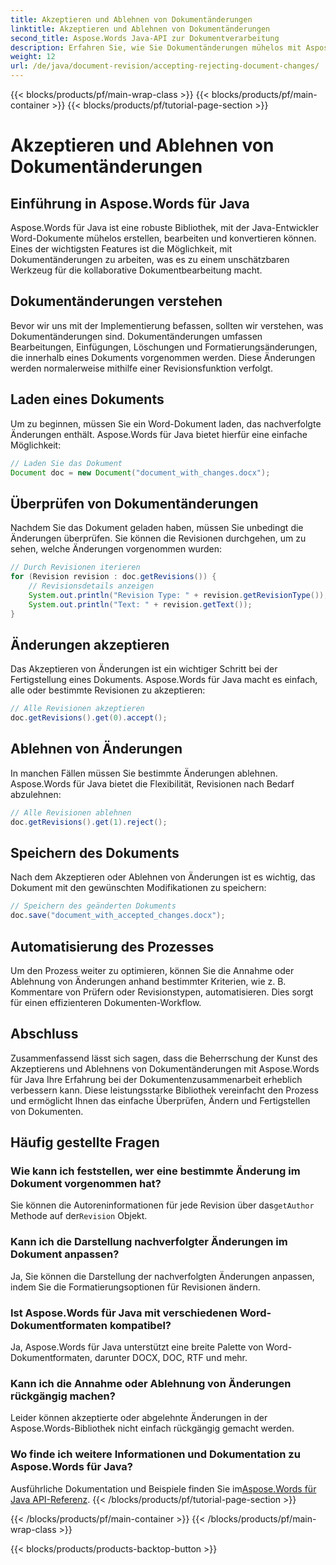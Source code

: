 ```yaml
---
title: Akzeptieren und Ablehnen von Dokumentänderungen
linktitle: Akzeptieren und Ablehnen von Dokumentänderungen
second_title: Aspose.Words Java-API zur Dokumentverarbeitung
description: Erfahren Sie, wie Sie Dokumentänderungen mühelos mit Aspose.Words für Java verwalten. Akzeptieren und lehnen Sie Revisionen nahtlos ab.
weight: 12
url: /de/java/document-revision/accepting-rejecting-document-changes/
---
```


{{< blocks/products/pf/main-wrap-class >}}
{{< blocks/products/pf/main-container >}}
{{< blocks/products/pf/tutorial-page-section >}}

# Akzeptieren und Ablehnen von Dokumentänderungen


## Einführung in Aspose.Words für Java

Aspose.Words für Java ist eine robuste Bibliothek, mit der Java-Entwickler Word-Dokumente mühelos erstellen, bearbeiten und konvertieren können. Eines der wichtigsten Features ist die Möglichkeit, mit Dokumentänderungen zu arbeiten, was es zu einem unschätzbaren Werkzeug für die kollaborative Dokumentbearbeitung macht.

## Dokumentänderungen verstehen

Bevor wir uns mit der Implementierung befassen, sollten wir verstehen, was Dokumentänderungen sind. Dokumentänderungen umfassen Bearbeitungen, Einfügungen, Löschungen und Formatierungsänderungen, die innerhalb eines Dokuments vorgenommen werden. Diese Änderungen werden normalerweise mithilfe einer Revisionsfunktion verfolgt.

## Laden eines Dokuments

Um zu beginnen, müssen Sie ein Word-Dokument laden, das nachverfolgte Änderungen enthält. Aspose.Words für Java bietet hierfür eine einfache Möglichkeit:

```java
// Laden Sie das Dokument
Document doc = new Document("document_with_changes.docx");
```

## Überprüfen von Dokumentänderungen

Nachdem Sie das Dokument geladen haben, müssen Sie unbedingt die Änderungen überprüfen. Sie können die Revisionen durchgehen, um zu sehen, welche Änderungen vorgenommen wurden:

```java
// Durch Revisionen iterieren
for (Revision revision : doc.getRevisions()) {
    // Revisionsdetails anzeigen
    System.out.println("Revision Type: " + revision.getRevisionType());
    System.out.println("Text: " + revision.getText());
}
```

## Änderungen akzeptieren

Das Akzeptieren von Änderungen ist ein wichtiger Schritt bei der Fertigstellung eines Dokuments. Aspose.Words für Java macht es einfach, alle oder bestimmte Revisionen zu akzeptieren:

```java
// Alle Revisionen akzeptieren
doc.getRevisions().get(0).accept();
```

## Ablehnen von Änderungen

In manchen Fällen müssen Sie bestimmte Änderungen ablehnen. Aspose.Words für Java bietet die Flexibilität, Revisionen nach Bedarf abzulehnen:

```java
// Alle Revisionen ablehnen
doc.getRevisions().get(1).reject();
```

## Speichern des Dokuments

Nach dem Akzeptieren oder Ablehnen von Änderungen ist es wichtig, das Dokument mit den gewünschten Modifikationen zu speichern:

```java
// Speichern des geänderten Dokuments
doc.save("document_with_accepted_changes.docx");
```

## Automatisierung des Prozesses

Um den Prozess weiter zu optimieren, können Sie die Annahme oder Ablehnung von Änderungen anhand bestimmter Kriterien, wie z. B. Kommentare von Prüfern oder Revisionstypen, automatisieren. Dies sorgt für einen effizienteren Dokumenten-Workflow.

## Abschluss

Zusammenfassend lässt sich sagen, dass die Beherrschung der Kunst des Akzeptierens und Ablehnens von Dokumentänderungen mit Aspose.Words für Java Ihre Erfahrung bei der Dokumentenzusammenarbeit erheblich verbessern kann. Diese leistungsstarke Bibliothek vereinfacht den Prozess und ermöglicht Ihnen das einfache Überprüfen, Ändern und Fertigstellen von Dokumenten.

## Häufig gestellte Fragen

### Wie kann ich feststellen, wer eine bestimmte Änderung im Dokument vorgenommen hat?

 Sie können die Autoreninformationen für jede Revision über das`getAuthor` Methode auf der`Revision` Objekt.

### Kann ich die Darstellung nachverfolgter Änderungen im Dokument anpassen?

Ja, Sie können die Darstellung der nachverfolgten Änderungen anpassen, indem Sie die Formatierungsoptionen für Revisionen ändern.

### Ist Aspose.Words für Java mit verschiedenen Word-Dokumentformaten kompatibel?

Ja, Aspose.Words für Java unterstützt eine breite Palette von Word-Dokumentformaten, darunter DOCX, DOC, RTF und mehr.

### Kann ich die Annahme oder Ablehnung von Änderungen rückgängig machen?

Leider können akzeptierte oder abgelehnte Änderungen in der Aspose.Words-Bibliothek nicht einfach rückgängig gemacht werden.

### Wo finde ich weitere Informationen und Dokumentation zu Aspose.Words für Java?

 Ausführliche Dokumentation und Beispiele finden Sie im[Aspose.Words für Java API-Referenz](https://reference.aspose.com/words/java/).
{{< /blocks/products/pf/tutorial-page-section >}}

{{< /blocks/products/pf/main-container >}}
{{< /blocks/products/pf/main-wrap-class >}}

{{< blocks/products/products-backtop-button >}}

